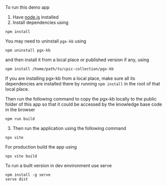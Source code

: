 To run this demo app 
1. Have [node.js](https://nodejs.org/en/download) installed
2. Install dependencies using 

```shell
npm install
```

You may need to uninstall `pgx-kb` using

```shell
npm uninstall pgx-kb
```

and then install it from a local place or published version if any, using

```shell
npm install /home/path/to/cpic-collection/pgx-kb
```

If you are installing pgx-kb from a local place, make sure all its dependencies are installed there by running `npm install` in the root of that local place.

Then run the following command to copy the pgx-kb locally to the public folder of this app so that it could be accessed by the knowledge base code in the browser 
```shell
npm run build  
```

3. Then run the application using the following command
```shell
npx vite   
```

For production build the app using
```
npx vite build 
```

To run a built version in dev environment use serve
```shell
npm install -g serve
serve dist
```
